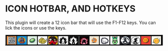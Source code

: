 # ICON HOTBAR, AND HOTKEYS

This plugin will create a 12 icon bar that will use the F1-F12 keys. You can lick the icons or use the keys.


![HOTBAR / HOTKEYS](fa_icon_bar.png)
